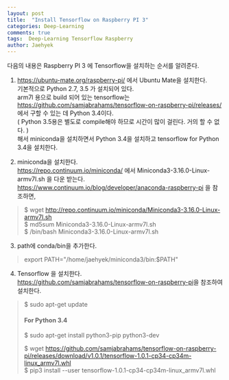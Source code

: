 ```yaml
---
layout: post
title:  "Install Tensorflow on Raspberry PI 3"
categories: Deep-Learning
comments: true
tags:  Deep-Learning Tensorflow Raspberry
author: Jaehyek
---
```


다음의 내용은 Raspberry PI 3 에 Tensorflow을 설치하는 순서를 알려준다. 

1. <https://ubuntu-mate.org/raspberry-pi/> 에서  Ubuntu Mate을 설치한다. <br/>
    기본적으로 Python 2.7, 3.5 가 설치되어 있다. <br/>
    arm7l 용으로 build 되어 있는 tensorflow는 <https://github.com/samjabrahams/tensorflow-on-raspberry-pi/releases/> <br/>
    에서 구할 수 있는 데 Python 3.4이다.  <br/>
    ( Python 3.5용은 별도로 compile해야 하므로 시간이 많이 걸린다. 거의 할 수 없다. ) <br/>
    해서 miniconda을 설치하면서 Python 3.4을 설치하고 tensorflow for Python 3.4을 설치한다. <br/>
    
2. miniconda을 설치한다.  <br/>
    <https://repo.continuum.io/miniconda/> 에서 Miniconda3-3.16.0-Linux-armv7l.sh 을 다운 받는다. <br/>
    <https://www.continuum.io/blog/developer/anaconda-raspberry-pi> 을 참조하면,  <br/>
    
> $ wget http://repo.continuum.io/miniconda/Miniconda3-3.16.0-Linux-armv7l.sh <br/>
> $ md5sum Miniconda3-3.16.0-Linux-armv7l.sh <br/>
> $ /bin/bash Miniconda3-3.16.0-Linux-armv7l.sh
    
3. path에 conda/bin을 추가한다. 

> export PATH="/home/jaehyek/miniconda3/bin:$PATH"
   
4. Tensorflow 을 설치한다. <br/>
    <https://github.com/samjabrahams/tensorflow-on-raspberry-pi>을 참조하여 설치한다. 
    
> $ sudo apt-get update
> 
> #### For Python 3.4
> $ sudo apt-get install python3-pip python3-dev
> 
> $ wget https://github.com/samjabrahams/tensorflow-on-raspberry-pi/releases/download/v1.0.1/tensorflow-1.0.1-cp34-cp34m-linux_armv7l.whl <br/>
> $ pip3 install --user tensorflow-1.0.1-cp34-cp34m-linux_armv7l.whl <br/>